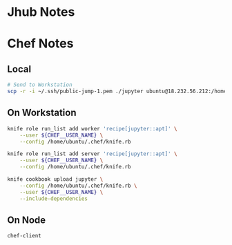 

# Jhub Notes





# Chef Notes

## Local

```bash
# Send to Workstation
scp -r -i ~/.ssh/public-jump-1.pem ./jupyter ubuntu@18.232.56.212:/home/ubuntu/chef-repo/cookbooks
```

## On Workstation

```bash
knife role run_list add worker 'recipe[jupyter::apt]' \
    --user ${CHEF__USER_NAME} \
    --config /home/ubuntu/.chef/knife.rb

knife role run_list add server 'recipe[jupyter::apt]' \
    --user ${CHEF__USER_NAME} \
    --config /home/ubuntu/.chef/knife.rb

knife cookbook upload jupyter \
    --config /home/ubuntu/.chef/knife.rb \
    --user ${CHEF__USER_NAME} \
    --include-dependencies
```

## On Node

```bash
chef-client
```
